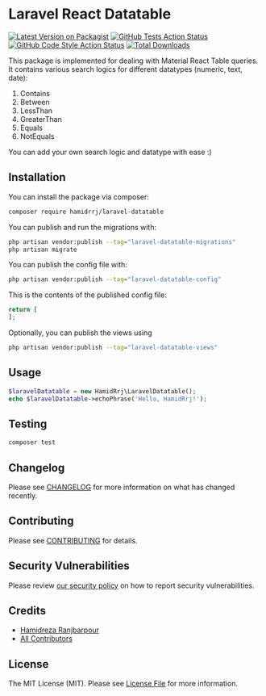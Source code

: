 # Laravel React Datatable

[![Latest Version on Packagist](https://img.shields.io/packagist/v/hamidrrj/laravel-datatable.svg?style=flat-square)](https://packagist.org/packages/hamidrrj/laravel-datatable)
[![GitHub Tests Action Status](https://img.shields.io/github/actions/workflow/status/hamidrrj/laravel-datatable/run-tests.yml?branch=main&label=tests&style=flat-square)](https://github.com/hamidrrj/laravel-datatable/actions?query=workflow%3Arun-tests+branch%3Amain)
[![GitHub Code Style Action Status](https://img.shields.io/github/actions/workflow/status/hamidrrj/laravel-datatable/fix-php-code-style-issues.yml?branch=main&label=code%20style&style=flat-square)](https://github.com/hamidrrj/laravel-datatable/actions?query=workflow%3A"Fix+PHP+code+style+issues"+branch%3Amain)
[![Total Downloads](https://img.shields.io/packagist/dt/hamidrrj/laravel-datatable.svg?style=flat-square)](https://packagist.org/packages/hamidrrj/laravel-datatable)

This package is implemented for dealing with Material React Table queries.
It contains various search logics for different datatypes (numeric, text, date):
1. Contains
2. Between
3. LessThan
4. GreaterThan
5. Equals
6. NotEquals

You can add your own search logic and datatype with ease :)

## Installation

You can install the package via composer:

```bash
composer require hamidrrj/laravel-datatable
```

You can publish and run the migrations with:

```bash
php artisan vendor:publish --tag="laravel-datatable-migrations"
php artisan migrate
```

You can publish the config file with:

```bash
php artisan vendor:publish --tag="laravel-datatable-config"
```

This is the contents of the published config file:

```php
return [
];
```

Optionally, you can publish the views using

```bash
php artisan vendor:publish --tag="laravel-datatable-views"
```

## Usage

```php
$laravelDatatable = new HamidRrj\LaravelDatatable();
echo $laravelDatatable->echoPhrase('Hello, HamidRrj!');
```

## Testing

```bash
composer test
```

## Changelog

Please see [CHANGELOG](CHANGELOG.md) for more information on what has changed recently.

## Contributing

Please see [CONTRIBUTING](CONTRIBUTING.md) for details.

## Security Vulnerabilities

Please review [our security policy](../../security/policy) on how to report security vulnerabilities.

## Credits

- [Hamidreza Ranjbarpour](https://github.com/hamidrezarj)
- [All Contributors](../../contributors)

## License

The MIT License (MIT). Please see [License File](LICENSE.md) for more information.
